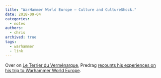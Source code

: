 ```yaml
---
title: "WarHammer World Europe – Culture and CultureShock."
date: 2018-09-04
categories:
  - notes
authors:
  - chris
archived: true
tags:
  - warhammer
  - link
---
```


Over on [Le Terrier du Verménarque](https://leterrierduvermenarque.blog/), Predrag [recounts his experiences on his trip to Warhammer World Europe](https://leterrierduvermenarque.blog/2018/08/27/whw-europe-2018/).
